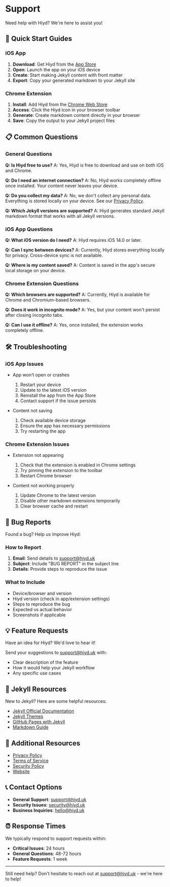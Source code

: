 # Support

Need help with Hiyd? We're here to assist you!

## 🚀 Quick Start Guides

### iOS App

1. **Download**: Get Hiyd from the [App Store](https://apps.apple.com/app/hiyd/idXXXXXXXXX)
2. **Open**: Launch the app on your iOS device
3. **Create**: Start making Jekyll content with front matter
4. **Export**: Copy your generated markdown to your Jekyll site

### Chrome Extension

1. **Install**: Add Hiyd from the [Chrome Web Store](https://chrome.google.com/webstore/detail/hiyd/XXXXXXXXXXXXXXXXXXXXX)
2. **Access**: Click the Hiyd icon in your browser toolbar
3. **Generate**: Create markdown content directly in your browser
4. **Save**: Copy the output to your Jekyll project files

## 📋 Common Questions

### General Questions

**Q: Is Hiyd free to use?**
A: Yes, Hiyd is free to download and use on both iOS and Chrome.

**Q: Do I need an internet connection?**
A: No, Hiyd works completely offline once installed. Your content never leaves your device.

**Q: Do you collect my data?**
A: No, we don't collect any personal data. Everything is stored locally on your device. See our [Privacy Policy](privacy.md).

**Q: Which Jekyll versions are supported?**
A: Hiyd generates standard Jekyll markdown format that works with all Jekyll versions.

### iOS App Questions

**Q: What iOS version do I need?**
A: Hiyd requires iOS 14.0 or later.

**Q: Can I sync between devices?**
A: Currently, Hiyd stores everything locally for privacy. Cross-device sync is not available.

**Q: Where is my content saved?**
A: Content is saved in the app's secure local storage on your device.

### Chrome Extension Questions

**Q: Which browsers are supported?**
A: Currently, Hiyd is available for Chrome and Chromium-based browsers.

**Q: Does it work in incognito mode?**
A: Yes, but your content won't persist after closing incognito tabs.

**Q: Can I use it offline?**
A: Yes, once installed, the extension works completely offline.

## 🛠️ Troubleshooting

### iOS App Issues

- App won't open or crashes

    1. Restart your device
    2. Update to the latest iOS version
    3. Reinstall the app from the App Store
    4. Contact support if the issue persists

- Content not saving

    1. Check available device storage
    2. Ensure the app has necessary permissions
    3. Try restarting the app

### Chrome Extension Issues

- Extension not appearing

    1. Check that the extension is enabled in Chrome settings
    2. Try pinning the extension to the toolbar
    3. Restart Chrome browser

- Content not working properly

    1. Update Chrome to the latest version
    2. Disable other markdown extensions temporarily
    3. Clear browser cache and restart

## 🐛 Bug Reports

Found a bug? Help us improve Hiyd:

### How to Report

1. **Email**: Send details to [support@hiyd.uk](mailto:support@hiyd.uk)
2. **Subject**: Include "BUG REPORT" in the subject line
3. **Details**: Provide steps to reproduce the issue

### What to Include

- Device/browser and version
- Hiyd version (check in app/extension settings)
- Steps to reproduce the bug
- Expected vs actual behavior
- Screenshots if applicable

## 💡 Feature Requests

Have an idea for Hiyd? We'd love to hear it!

Send your suggestions to [support@hiyd.uk](mailto:support@hiyd.uk) with:

- Clear description of the feature
- How it would help your Jekyll workflow
- Any specific use cases

## 📖 Jekyll Resources

New to Jekyll? Here are some helpful resources:

- [Jekyll Official Documentation](https://jekyllrb.com/docs/)
- [Jekyll Themes](https://jekyllthemes.io/)
- [GitHub Pages with Jekyll](https://docs.github.com/en/pages/setting-up-a-github-pages-site-with-jekyll)
- [Markdown Guide](https://www.markdownguide.org/)

## 🔗 Additional Resources

- [Privacy Policy](privacy.md)
- [Terms of Service](terms.md)
- [Security Policy](security.md)
- [Website](https://hiyd.uk)

## 📞 Contact Options

- **General Support**: [support@hiyd.uk](mailto:support@hiyd.uk)
- **Security Issues**: [security@hiyd.uk](mailto:security@hiyd.uk)
- **Business Inquiries**: [hello@hiyd.uk](mailto:hello@hiyd.uk)

## ⏰ Response Times

We typically respond to support requests within:

- **Critical Issues**: 24 hours
- **General Questions**: 48-72 hours
- **Feature Requests**: 1 week

---

Still need help? Don't hesitate to reach out at [support@hiyd.uk](mailto:support@hiyd.uk) - we're here to help!

